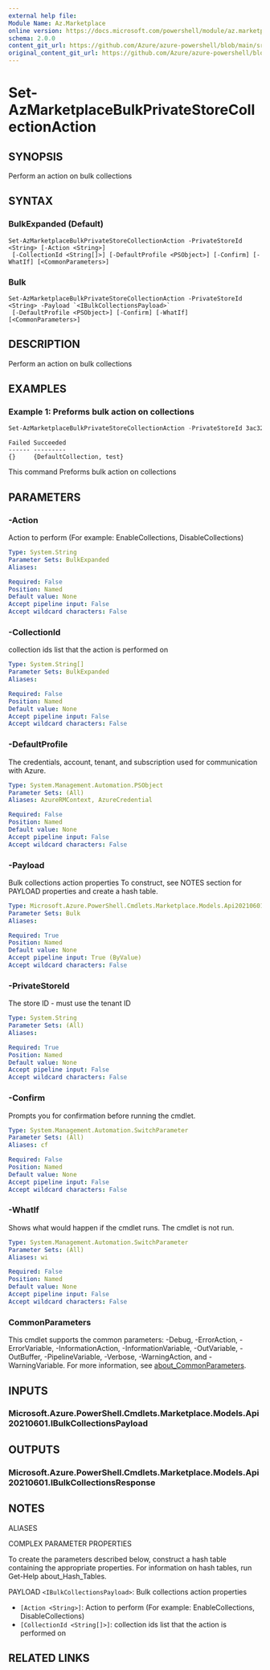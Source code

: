 ```yaml
---
external help file: 
Module Name: Az.Marketplace
online version: https://docs.microsoft.com/powershell/module/az.marketplace/set-azmarketplacebulkprivatestorecollectionaction
schema: 2.0.0
content_git_url: https://github.com/Azure/azure-powershell/blob/main/src/Marketplace/Marketplace/help/Set-AzMarketplaceBulkPrivateStoreCollectionAction.md
original_content_git_url: https://github.com/Azure/azure-powershell/blob/main/src/Marketplace/Marketplace/help/Set-AzMarketplaceBulkPrivateStoreCollectionAction.md
---
```


# Set-AzMarketplaceBulkPrivateStoreCollectionAction

## SYNOPSIS
Perform an action on bulk collections

## SYNTAX

### BulkExpanded (Default)
```
Set-AzMarketplaceBulkPrivateStoreCollectionAction -PrivateStoreId <String> [-Action <String>]
 [-CollectionId <String[]>] [-DefaultProfile <PSObject>] [-Confirm] [-WhatIf] [<CommonParameters>]
```

### Bulk
```
Set-AzMarketplaceBulkPrivateStoreCollectionAction -PrivateStoreId <String> -Payload `<IBulkCollectionsPayload>`
 [-DefaultProfile <PSObject>] [-Confirm] [-WhatIf] [<CommonParameters>]
```

## DESCRIPTION
Perform an action on bulk collections

## EXAMPLES

### Example 1: Preforms bulk action on collections 
```powershell
Set-AzMarketplaceBulkPrivateStoreCollectionAction -PrivateStoreId 3ac32d8c-e888-4dc6-b4ff-be4d755af13a -Payload @{Action = "EnableCollections"; CollectionId = "3ac32d8c-e888-4dc6-b4ff-be4d755af13a", "fdb889a1-cf3e-49f0-95b8-2bb012fa01f1" }
```

```output
Failed Succeeded
------ ---------
{}     {DefaultCollection, test}
```

This command Preforms bulk action on collections

## PARAMETERS

### -Action
Action to perform (For example: EnableCollections, DisableCollections)

```yaml
Type: System.String
Parameter Sets: BulkExpanded
Aliases:

Required: False
Position: Named
Default value: None
Accept pipeline input: False
Accept wildcard characters: False
```

### -CollectionId
collection ids list that the action is performed on

```yaml
Type: System.String[]
Parameter Sets: BulkExpanded
Aliases:

Required: False
Position: Named
Default value: None
Accept pipeline input: False
Accept wildcard characters: False
```

### -DefaultProfile
The credentials, account, tenant, and subscription used for communication with Azure.

```yaml
Type: System.Management.Automation.PSObject
Parameter Sets: (All)
Aliases: AzureRMContext, AzureCredential

Required: False
Position: Named
Default value: None
Accept pipeline input: False
Accept wildcard characters: False
```

### -Payload
Bulk collections action properties
To construct, see NOTES section for PAYLOAD properties and create a hash table.

```yaml
Type: Microsoft.Azure.PowerShell.Cmdlets.Marketplace.Models.Api20210601.IBulkCollectionsPayload
Parameter Sets: Bulk
Aliases:

Required: True
Position: Named
Default value: None
Accept pipeline input: True (ByValue)
Accept wildcard characters: False
```

### -PrivateStoreId
The store ID - must use the tenant ID

```yaml
Type: System.String
Parameter Sets: (All)
Aliases:

Required: True
Position: Named
Default value: None
Accept pipeline input: False
Accept wildcard characters: False
```

### -Confirm
Prompts you for confirmation before running the cmdlet.

```yaml
Type: System.Management.Automation.SwitchParameter
Parameter Sets: (All)
Aliases: cf

Required: False
Position: Named
Default value: None
Accept pipeline input: False
Accept wildcard characters: False
```

### -WhatIf
Shows what would happen if the cmdlet runs.
The cmdlet is not run.

```yaml
Type: System.Management.Automation.SwitchParameter
Parameter Sets: (All)
Aliases: wi

Required: False
Position: Named
Default value: None
Accept pipeline input: False
Accept wildcard characters: False
```

### CommonParameters
This cmdlet supports the common parameters: -Debug, -ErrorAction, -ErrorVariable, -InformationAction, -InformationVariable, -OutVariable, -OutBuffer, -PipelineVariable, -Verbose, -WarningAction, and -WarningVariable. For more information, see [about_CommonParameters](http://go.microsoft.com/fwlink/?LinkID=113216).

## INPUTS

### Microsoft.Azure.PowerShell.Cmdlets.Marketplace.Models.Api20210601.IBulkCollectionsPayload

## OUTPUTS

### Microsoft.Azure.PowerShell.Cmdlets.Marketplace.Models.Api20210601.IBulkCollectionsResponse

## NOTES

ALIASES

COMPLEX PARAMETER PROPERTIES

To create the parameters described below, construct a hash table containing the appropriate properties. For information on hash tables, run Get-Help about_Hash_Tables.


PAYLOAD `<IBulkCollectionsPayload>`: Bulk collections action properties
  - `[Action <String>]`: Action to perform (For example: EnableCollections, DisableCollections)
  - `[CollectionId <String[]>]`: collection ids list that the action is performed on

## RELATED LINKS


